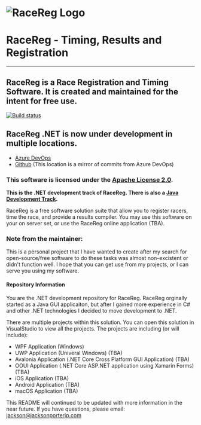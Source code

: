 # ![RaceReg Logo](https://github.com/jacksonporter/RaceReg-NET/raw/master/RaceRegWPF/Resources/RaceRegLogo_TimingAndRegistration.png)
# RaceReg - Timing, Results and Registration
---
## RaceReg is a Race Registration and Timing Software. It is created and maintained for the intent for free use. 

[![Build status](https://dev.azure.com/RaceReg/RaceReg/_apis/build/status/RaceReg-.NET%20Desktop-CI)](https://dev.azure.com/RaceReg/RaceReg/_build/latest?definitionId=-1)

## RaceReg .NET is now under development in multiple locations. 
* [Azure DevOps](https://dev.azure.com/RaceReg/RaceReg)
* [Github](https://github.com/jacksonporter/RaceReg-NET) (This location is a mirror of commits from Azure DevOps)

### This software is licensed under the [Apache License 2.0](https://github.com/jacksonporter/RaceReg-NET/blob/master/LICENSE). 

**This is the .NET development track of RaceReg. There is also a [Java Development Track](https://github.com/jacksonporter/RaceReg).**

RaceReg is a free software solution suite that allow you to register racers, time the race, and provide a results compiler. You may use this software on your on server set, or use the RaceReg online application (TBA). 

### Note from the maintainer:
This is a personal project that I have wanted to create after my search for open-source/free software to do these tasks was almost non-excistent or didn't function well. I hope that you can get use from my projects, or I can serve you using my software. 

#### Repository Information
You are the .NET development repository for RaceReg. RaceReg orginally started as a Java GUI applicaiton, but after I gained more experience in C# and other .NET technologies I decided to move development to .NET. 

There are multiple projects within this solution. You can open this solution in VisualStudio to view all the projects. The projects are including (or will include):

* WPF Application (Windows)
* UWP Application (Univeral Windows) (TBA)
* Avalonia Application (.NET Core Cross Platform GUI Application) (TBA)
* OOUI Application (.NET Core ASP.NET application using Xamarin Forms) (TBA)
* iOS Application (TBA)
* Android Application (TBA)
* macOS Application (TBA)


This README will continued to be updated with more information in the near future. If you have questions, please email: <jackson@jacksonporterjp.com>

